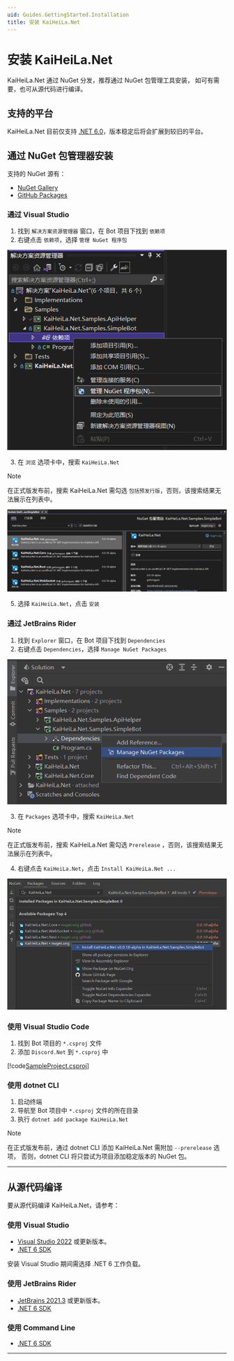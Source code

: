 ```yaml
---
uid: Guides.GettingStarted.Installation
title: 安装 KaiHeiLa.Net
---
```


# 安装 KaiHeiLa.Net

KaiHeiLa.Net 通过 NuGet 分发，推荐通过 NuGet 包管理工具安装，
如可有需要，也可从源代码进行编译。

## 支持的平台

KaiHeiLa.Net 目前仅支持 [.NET 6.0]，版本稳定后将会扩展到较旧的平台。

[.NET 6.0]: https://docs.microsoft.com/en-us/dotnet/core/whats-new/dotnet-6

## 通过 NuGet 包管理器安装

支持的 NuGet 源有：

- [NuGet Gallery](https://nuget.org)
- [GitHub Packages](https://github.com/gehongyan?tab=packages&repo_name=KaiHeiLa.Net)

### 通过 Visual Studio

1. 找到 `解决方案资源管理器` 窗口，在 Bot 项目下找到 `依赖项`
2. 右键点击 `依赖项`，选择 `管理 NuGet 程序包`

![img.png](images/install-vs-dependencies.png)

3. 在 `浏览` 选项卡中，搜索 `KaiHeiLa.Net`

> [!NOTE]
> 在正式版发布前，搜索 KaiHeiLa.Net 需勾选 `包括预发行版`，否则，该搜索结果无法展示在列表中。

![img.png](images/install-vs-nuget.png)

5. 选择 `KaiHeiLa.Net`，点击 `安装`

### 通过 JetBrains Rider

1. 找到 `Explorer` 窗口，在 Bot 项目下找到 `Dependencies`
2. 右键点击 `Dependencies`，选择 `Manage NuGet Packages`

![img.png](images/install-rider-dependencies.png)

3. 在 `Packages` 选项卡中，搜索 `KaiHeiLa.Net`

> [!NOTE]
> 在正式版发布前，搜索 KaiHeiLa.Net 需勾选 `Prerelease` ，否则，该搜索结果无法展示在列表中。

4. 右键点击 `KaiHeiLa.Net`，点击 `Install KaiHeiLa.Net ...`

![img.png](images/install-rider-nuget.png)

### 使用 Visual Studio Code

1. 找到 Bot 项目的 `*.csproj` 文件
2. 添加 `Discord.Net` 到 `*.csproj` 中

[!code[SampleProject.csproj](samples/project.xml)]

### 使用 dotnet CLI

1. 启动终端
2. 导航至 Bot 项目中 `*.csproj` 文件的所在目录
3. 执行 `dotnet add package KaiHeiLa.Net`

> [!NOTE]
> 在正式版发布前，通过 dotnet CLI 添加 KaiHeiLa.Net 需附加 `--prerelease` 选项，
> 否则，dotnet CLI 将只尝试为项目添加稳定版本的 NuGet 包。

---

## 从源代码编译

要从源代码编译 KaiHeiLa.Net，请参考：

### 使用 Visual Studio

- [Visual Studio 2022](https://visualstudio.microsoft.com/zh-hans/vs/) 或更新版本。
- [.NET 6 SDK]

安装 Visual Studio 期间需选择 .NET 6 工作负载。

### 使用 JetBrains Rider

- [JetBrains 2021.3](https://www.jetbrains.com.cn/rider/) 或更新版本。
- [.NET 6 SDK]

### 使用 Command Line

* [.NET 6 SDK]

---

[.NET 6 SDK]: https://dotnet.microsoft.com/download